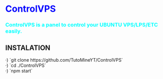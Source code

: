 <h1 style="color:blue">ControlVPS</h2>
<h3 style="color:cyan">ControlVPS is a panel to control your UBUNTU VPS/LPS/ETC easily.</h3>

<h2> INSTALATION </h2>
·) `git clone https://github.com/TutoMineYT/ControlVPS`<br>
·) `cd ./ControlVPS`<br>
·) `npm start`

